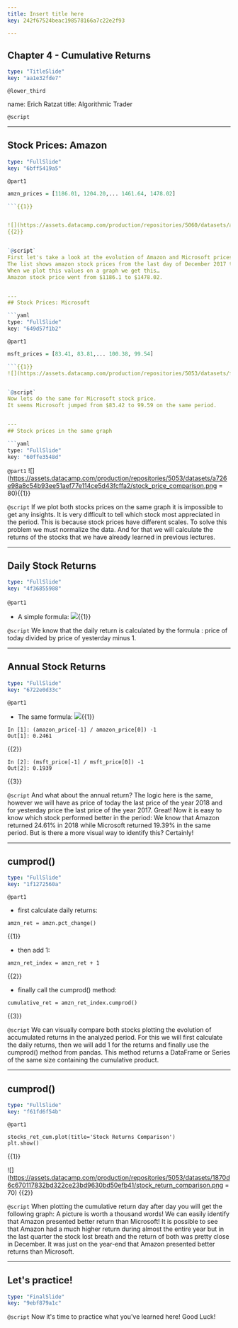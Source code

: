 ```yaml
---
title: Insert title here
key: 242f67524beac198578166a7c22e2f93

---
```

## Chapter 4 - Cumulative Returns

```yaml
type: "TitleSlide"
key: "aa1e32fde7"
```

`@lower_third`

name: Erich Ratzat
title: Algorithmic Trader


`@script`



---
## Stock Prices: Amazon

```yaml
type: "FullSlide"
key: "6bff5419a5"
```

`@part1`
```r
amzn_prices = [1186.01, 1204.20,... 1461.64, 1478.02]

```{{1}}


![](https://assets.datacamp.com/production/repositories/5060/datasets/afad90883bfeca62f4e0272e412ce8454593124e/amzn_price.png = 80)
{{2}}


`@script`
First let's take a look at the evolution of Amazon and Microsoft prices during the year of 2018.
The list shows amazon stock prices from the last day of December 2017 to the last day of December 2018.
When we plot this values on a graph we get this…
Amazon stock price went from $1186.1 to $1478.02.


---
## Stock Prices: Microsoft

```yaml
type: "FullSlide"
key: "649d57f1b2"
```

`@part1`
```r
msft_prices = [83.41, 83.81,... 100.38, 99.54]

```{{1}}
![](https://assets.datacamp.com/production/repositories/5053/datasets/fc9675a8a19455c01f05fcfa0e821c4a2a730915/msft_price.png = 80){{2}}


`@script`
Now lets do the same for Microsoft stock price.
It seems Microsoft jumped from $83.42 to 99.59 on the same period.


---
## Stock prices in the same graph

```yaml
type: "FullSlide"
key: "60ffe3548d"
```

`@part1`
![](https://assets.datacamp.com/production/repositories/5053/datasets/a726e98a8c54b93ee51aef77e114ce5d43fcffa2/stock_price_comparison.png = 80){{1}}


`@script`
If we plot both stocks prices on the same graph it is impossible to get any insights. It is very difficult to tell which stock most appreciated in the period. This is because stock prices have different scales.
To solve this problem we must normalize the data. And for that we will calculate the returns of the stocks that we have already learned in previous lectures.


---
## Daily Stock Returns

```yaml
type: "FullSlide"
key: "4f36855988"
```

`@part1`
&nbsp;
- A simple formula:
![](https://assets.datacamp.com/production/repositories/5053/datasets/7db5a53eeca97f462331d0f4e43a0042f40bbf25/price_today.PNG.png){{1}}


`@script`
We know that the daily return is calculated by the formula : price of today divided by price of yesterday minus 1.


---
## Annual Stock Returns

```yaml
type: "FullSlide"
key: "6722e0d33c"
```

`@part1`
- The same formula:
![](https://assets.datacamp.com/production/repositories/5053/datasets/d6349cd38144ee91f34bd7131c0b137473a01157/price_annual.PNG.png){{1}}
```
In [1]: (amazon_price[-1] / amazon_price[0]) -1
Out[1]: 0.2461
```
{{2}}

```
In [2]: (msft_price[-1] / msft_price[0]) -1
Out[2]: 0.1939
```
{{3}}


`@script`
And what about the annual return? The logic here is the same, however we will have as price of today the last price of the year 2018 and for yesterday price the last price of the year 2017.
Great! Now it is easy to know which stock performed better in the period: We know that Amazon returned 24.61% in 2018 while Microsoft returned 19.39% in the same period.
But is there a more visual way to identify this? Certainly!


---
## cumprod()

```yaml
type: "FullSlide"
key: "1f1272560a"
```

`@part1`
- first calculate daily returns:
```
amzn_ret = amzn.pct_change()
```
{{1}}

- then add 1:
```
amzn_ret_index = amzn_ret + 1
```
{{2}}
- finally call the cumprod() method:
```
cumulative_ret = amzn_ret_index.cumprod()
```
{{3}}


`@script`
We can visually compare both stocks plotting the evolution of accumulated returns in the analyzed period. For this we will first calculate the daily returns, then we will add 1 for the returns and finally use the cumprod() method from pandas. This method returns a DataFrame or Series of the same size containing the cumulative product.


---
## cumprod()

```yaml
type: "FullSlide"
key: "f61fd6f54b"
```

`@part1`
```
stocks_ret_cum.plot(title='Stock Returns Comparison')
plt.show()
```
{{1}}

![](https://assets.datacamp.com/production/repositories/5053/datasets/1870d6c670117832bd322ce23bd9630bd50efb41/stock_return_comparison.png = 70)
{{2}}


`@script`
When plotting the cumulative return day after day you will get the following graph:
A picture is worth a thousand words! We can easily identify that Amazon presented better return than Microsoft! It is possible to see that Amazon had a much higher return during almost the entire year but in the last quarter the stock lost breath and the return of both was pretty close in December. It was just on the year-end that Amazon presented better returns than Microsoft.


---
## Let's practice!

```yaml
type: "FinalSlide"
key: "9ebf879a1c"
```

`@script`
Now it's time to practice what you've learned here! Good Luck!

